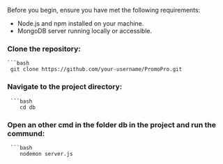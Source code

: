 Before you begin, ensure you have met the following requirements:

- Node.js and npm installed on your machine.
- MongoDB server running locally or accessible.
### Clone the repository:

    ```bash
     git clone https://github.com/your-username/PromoPro.git

### Navigate to the project directory:
     ```bash
        cd db

### Open an other cmd in the folder db in the project and run the commund:
     ```bash
        nodemon server.js

